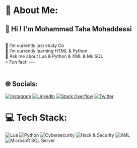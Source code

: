 # 💫 About Me:
<h2>👋 Hi ! I'm Mohammad Taha Mohaddessi</h2>
<div style="display:flex; gap:5px; flex-wrap:wrap;">
  <p>
    🔭 I’m currently just study Co<br>
    🌱 I’m currently learning HTML & Python<br>
    💬 Ask me about Lua & Python & XML & Ms SQL<br>
    ⚡️ Fun fact: ---<br>
  </p>
</div>

## 🌐 Socials:
[![Instagram](https://img.shields.io/badge/Instagram-%23E4405F.svg?logo=Instagram&logoColor=white)](https://instagram.com/alipalvane)
[![LinkedIn](https://img.shields.io/badge/LinkedIn-%230077B5.svg?logo=linkedin&logoColor=white)](https://linkedin.com/in/alipalvane)
[![Stack Overflow](https://img.shields.io/badge/-Stackoverflow-FE7A16?logo=stack-overflow&logoColor=white)](https://stackoverflow.com/users/alipalvane)
[![Twitter](https://img.shields.io/badge/Twitter-%231DA1F2.svg?logo=Twitter&logoColor=white)](https://twitter.com/alipalvane)

# 💻 Tech Stack:  
![Lua](https://img.shields.io/badge/lua-%230075a8.svg?style=flat&logo=lua&logoColor=white) ![Python](https://img.shields.io/badge/python-%2314354C.svg?style=flat&logo=python&logoColor=white) ![Cybersecurity](https://img.shields.io/badge/Cybersecurity-%23000000.svg?style=flat&logo=hackthebox&logoColor=white) ![Hack & Security](https://img.shields.io/badge/Hack_&_Security-%23FF0000.svg?style=flat&logo=kali-linux&logoColor=white) ![XML](https://img.shields.io/badge/XML-%23FF6600.svg?style=flat&logo=xml&logoColor=white) ![Microsoft SQL Server](https://img.shields.io/badge/Microsoft_SQL_Server-%23CC2927.svg?style=flat&logo=microsoft-sql-server&logoColor=white)
